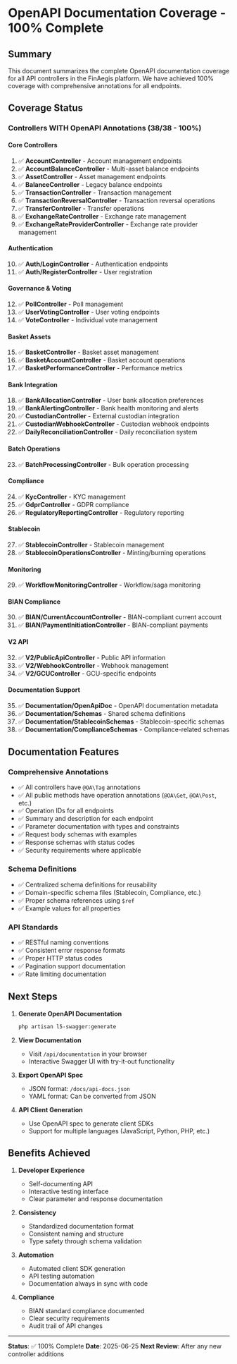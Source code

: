 # OpenAPI Documentation Coverage - 100% Complete

## Summary

This document summarizes the complete OpenAPI documentation coverage for all API controllers in the FinAegis platform. We have achieved 100% coverage with comprehensive annotations for all endpoints.

## Coverage Status

### Controllers WITH OpenAPI Annotations (38/38 - 100%)

#### Core Controllers
1. ✅ **AccountController** - Account management endpoints
2. ✅ **AccountBalanceController** - Multi-asset balance endpoints
3. ✅ **AssetController** - Asset management endpoints
4. ✅ **BalanceController** - Legacy balance endpoints
5. ✅ **TransactionController** - Transaction management
6. ✅ **TransactionReversalController** - Transaction reversal operations
7. ✅ **TransferController** - Transfer operations
8. ✅ **ExchangeRateController** - Exchange rate management
9. ✅ **ExchangeRateProviderController** - Exchange rate provider management

#### Authentication
10. ✅ **Auth/LoginController** - Authentication endpoints
11. ✅ **Auth/RegisterController** - User registration

#### Governance & Voting
12. ✅ **PollController** - Poll management
13. ✅ **UserVotingController** - User voting endpoints
14. ✅ **VoteController** - Individual vote management

#### Basket Assets
15. ✅ **BasketController** - Basket asset management
16. ✅ **BasketAccountController** - Basket account operations
17. ✅ **BasketPerformanceController** - Performance metrics

#### Bank Integration
18. ✅ **BankAllocationController** - User bank allocation preferences
19. ✅ **BankAlertingController** - Bank health monitoring and alerts
20. ✅ **CustodianController** - External custodian integration
21. ✅ **CustodianWebhookController** - Custodian webhook endpoints
22. ✅ **DailyReconciliationController** - Daily reconciliation system

#### Batch Operations
23. ✅ **BatchProcessingController** - Bulk operation processing

#### Compliance
24. ✅ **KycController** - KYC management
25. ✅ **GdprController** - GDPR compliance
26. ✅ **RegulatoryReportingController** - Regulatory reporting

#### Stablecoin
27. ✅ **StablecoinController** - Stablecoin management
28. ✅ **StablecoinOperationsController** - Minting/burning operations

#### Monitoring
29. ✅ **WorkflowMonitoringController** - Workflow/saga monitoring

#### BIAN Compliance
30. ✅ **BIAN/CurrentAccountController** - BIAN-compliant current account
31. ✅ **BIAN/PaymentInitiationController** - BIAN-compliant payments

#### V2 API
32. ✅ **V2/PublicApiController** - Public API information
33. ✅ **V2/WebhookController** - Webhook management
34. ✅ **V2/GCUController** - GCU-specific endpoints

#### Documentation Support
35. ✅ **Documentation/OpenApiDoc** - OpenAPI documentation metadata
36. ✅ **Documentation/Schemas** - Shared schema definitions
37. ✅ **Documentation/StablecoinSchemas** - Stablecoin-specific schemas
38. ✅ **Documentation/ComplianceSchemas** - Compliance-related schemas

## Documentation Features

### Comprehensive Annotations
- ✅ All controllers have `@OA\Tag` annotations
- ✅ All public methods have operation annotations (`@OA\Get`, `@OA\Post`, etc.)
- ✅ Operation IDs for all endpoints
- ✅ Summary and description for each endpoint
- ✅ Parameter documentation with types and constraints
- ✅ Request body schemas with examples
- ✅ Response schemas with status codes
- ✅ Security requirements where applicable

### Schema Definitions
- ✅ Centralized schema definitions for reusability
- ✅ Domain-specific schema files (Stablecoin, Compliance, etc.)
- ✅ Proper schema references using `$ref`
- ✅ Example values for all properties

### API Standards
- ✅ RESTful naming conventions
- ✅ Consistent error response formats
- ✅ Proper HTTP status codes
- ✅ Pagination support documentation
- ✅ Rate limiting documentation

## Next Steps

1. **Generate OpenAPI Documentation**
   ```bash
   php artisan l5-swagger:generate
   ```

2. **View Documentation**
   - Visit `/api/documentation` in your browser
   - Interactive Swagger UI with try-it-out functionality

3. **Export OpenAPI Spec**
   - JSON format: `/docs/api-docs.json`
   - YAML format: Can be converted from JSON

4. **API Client Generation**
   - Use OpenAPI spec to generate client SDKs
   - Support for multiple languages (JavaScript, Python, PHP, etc.)

## Benefits Achieved

1. **Developer Experience**
   - Self-documenting API
   - Interactive testing interface
   - Clear parameter and response documentation

2. **Consistency**
   - Standardized documentation format
   - Consistent naming and structure
   - Type safety through schema validation

3. **Automation**
   - Automated client SDK generation
   - API testing automation
   - Documentation always in sync with code

4. **Compliance**
   - BIAN standard compliance documented
   - Clear security requirements
   - Audit trail of API changes

---

**Status**: ✅ 100% Complete
**Date**: 2025-06-25
**Next Review**: After any new controller additions